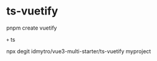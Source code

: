 # ts-vuetify

pnpm create vuetify

`+` ts

npx degit idmytro/vue3-multi-starter/ts-vuetify myproject
